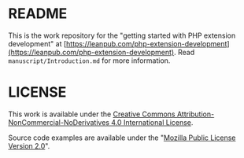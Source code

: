 # README

This is the work repository for the "getting started with PHP extension development"
at [https://leanpub.com/php-extension-development](https://leanpub.com/php-extension-development).
Read ```manuscript/Introduction.md``` for more information. 

# LICENSE

This work is available under the [Creative Commons Attribution-NonCommercial-NoDerivatives 4.0 International License](https://creativecommons.org/licenses/by-nc-nd/4.0/).

Source code examples are available under the "[Mozilla Public License Version 2.0](https://github.com/tvlooy/php-ext-dev-book/blob/master/LICENSE)".


